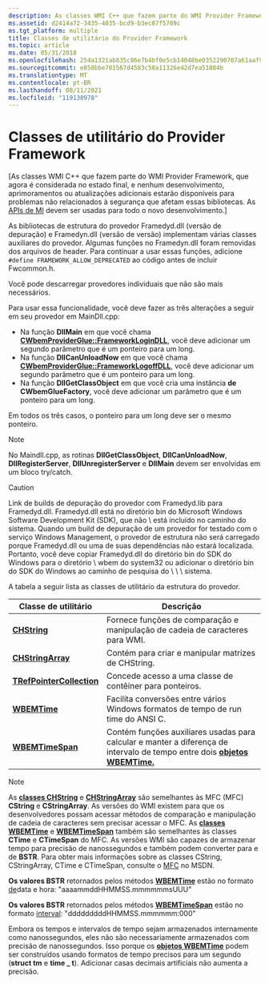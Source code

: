 ```yaml
---
description: As classes WMI C++ que fazem parte do WMI Provider Framework não são mais recomendadas para uso.
ms.assetid: d2414a72-3435-4035-bcd9-b3ec87f5709c
ms.tgt_platform: multiple
title: Classes de utilitário do Provider Framework
ms.topic: article
ms.date: 05/31/2018
ms.openlocfilehash: 254a1321ab835c86e7b4bf0e5cb14048be0352290707a61aaf993a9a6cc6e8dd
ms.sourcegitcommit: e858bbe701567d4583c50a11326e42d7ea51804b
ms.translationtype: MT
ms.contentlocale: pt-BR
ms.lasthandoff: 08/11/2021
ms.locfileid: "119130978"
---
```

# <a name="provider-framework-utility-classes"></a>Classes de utilitário do Provider Framework

\[As classes WMI C++ que fazem parte do WMI Provider Framework, que agora é considerada no estado final, e nenhum desenvolvimento, aprimoramentos ou atualizações adicionais estarão disponíveis para problemas não relacionados à segurança que afetam essas bibliotecas. As [APIs de MI](/previous-versions/windows/desktop/wmi_v2/windows-management-infrastructure) devem ser usadas para todo o novo desenvolvimento.\]

As bibliotecas de estrutura do provedor Framedyd.dll (versão de depuração) e Framedyn.dll (versão de versão) implementam várias classes auxiliares do provedor. Algumas funções no Framedyn.dll foram removidas dos arquivos de header. Para continuar a usar essas funções, adicione `#define FRAMEWORK_ALLOW_DEPRECATED` ao código antes de incluir Fwcommon.h.

Você pode descarregar provedores individuais que não são mais necessários.

Para usar essa funcionalidade, você deve fazer as três alterações a seguir em seu provedor em MainDll.cpp:

-   Na função **DllMain** em que você chama [**CWbemProviderGlue::FrameworkLoginDLL**](/windows/desktop/api/WbemGlue/nf-wbemglue-cwbemproviderglue-frameworklogindll(lpcwstr_plong)), você deve adicionar um segundo parâmetro que é um ponteiro para um long.
-   Na função **DllCanUnloadNow** em que você chama [**CWbemProviderGlue::FrameworkLogoffDLL**](/windows/desktop/api/WbemGlue/nf-wbemglue-cwbemproviderglue-frameworklogoffdll(lpcwstr_plong)), você deve adicionar um segundo parâmetro que é um ponteiro para um long.
-   Na função **DllGetClassObject** em que você cria uma instância **de CWbemGlueFactory**, você deve adicionar um parâmetro que é um ponteiro para um long.

Em todos os três casos, o ponteiro para um long deve ser o mesmo ponteiro.

> [!Note]  
> No Maindll.cpp, as rotinas **DllGetClassObject**, **DllCanUnloadNow**, **DllRegisterServer**, **DllUnregisterServer** e **DllMain** devem ser envolvidas em um bloco try/catch.

 

> [!Caution]  
> Link de builds de depuração do provedor com Framedyd.lib para Framedyd.dll. Framedyd.dll está no diretório bin do Microsoft Windows Software Development Kit (SDK), que não \\ está incluído no caminho do sistema. Quando um build de depuração de um provedor for testado com o serviço Windows Management, o provedor de estrutura não será carregado porque Framedyd.dll ou uma de suas dependências não estará localizada. Portanto, você deve copiar Framedyd.dll do diretório bin do SDK do Windows para o diretório \\ wbem do system32 ou adicionar o diretório bin do SDK do Windows ao caminho de pesquisa do \\ \\ \\ sistema.

 

A tabela a seguir lista as classes de utilitário da estrutura do provedor.



| Classe de utilitário                                          | Descrição                                                                                                                     |
|--------------------------------------------------------|---------------------------------------------------------------------------------------------------------------------------------|
| [**CHString**](chstring.md)                           | Fornece funções de comparação e manipulação de cadeia de caracteres para WMI.                                                                  |
| [**CHStringArray**](/windows/desktop/api/ChStrArr/nl-chstrarr-chstringarray)                 | Contém para criar e manipular matrizes de CHString.                                                                      |
| [**TRefPointerCollection**](/windows/desktop/api/RefPtrCo/nl-refptrco-trefpointercollection) | Concede acesso a uma classe de contêiner para ponteiros.                                                                                |
| [**WBEMTime**](wbemtime.md)                           | Facilita conversões entre vários Windows formatos de tempo de run time do ANSI C.                                               |
| [**WBEMTimeSpan**](/windows/desktop/api/WbemTime/nl-wbemtime-wbemtimespan)                   | Contém funções auxiliares usadas para calcular e manter a diferença de intervalo de tempo entre dois [**objetos WBEMTime.**](wbemtime.md) |



 

> [!Note]  
> As [**classes CHString**](chstring.md) e [**CHStringArray**](/windows/desktop/api/ChStrArr/nl-chstrarr-chstringarray) são semelhantes às MFC (MFC) **CString** e **CStringArray**. As versões do WMI existem para que os desenvolvedores possam acessar métodos de comparação e manipulação de cadeia de caracteres sem precisar acessar o MFC. As [**classes WBEMTime**](wbemtime.md) e [**WBEMTimeSpan**](/windows/desktop/api/WbemTime/nl-wbemtime-wbemtimespan) também são semelhantes às classes **CTime** e **CTimeSpan** do MFC. As versões WMI são capazes de armazenar tempo para precisão de nanossegundos e também podem converter para e de **BSTR**. Para obter mais informações sobre as classes CString, CStringArray, CTime e CTimeSpan, consulte o [MFC](https://msdn.microsoft.com/library/d06h2x6e(VS.71).aspx) no MSDN.

 

**Os valores BSTR** retornados pelos métodos [**WBEMTime**](wbemtime.md) estão no formato [de](date-and-time-format.md)data e hora: "aaaammddHHMMSS.mmmmmmsUUU"

**Os valores BSTR** retornados pelos métodos [**WBEMTimeSpan**](/windows/desktop/api/WbemTime/nl-wbemtime-wbemtimespan) estão no formato [interval](interval-format.md): "dddddddddHHMMSS.mmmmmm:000"

Embora os tempos e intervalos de tempo sejam armazenados internamente como nanossegundos, eles não são necessariamente armazenados com precisão de nanossegundos. Isso porque os [**objetos WBEMTime**](wbemtime.md) podem ser construídos usando formatos de tempo precisos para um segundo (**struct tm** e **time \_ t**). Adicionar casas decimais artificiais não aumenta a precisão.

 

 
